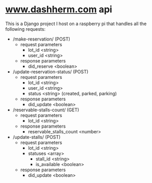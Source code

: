 # www.dashherm.com api
This is a Django project I host on a raspberry pi that handles all the following requests:
* /make-reservation/ (POST)
    * request parameters
        * lot_id \<string\>
        * user_id \<string\>
    * response parameters
        * did_reserve \<boolean\>
* /update-reservation-status/ (POST)
    * request parameters
        * lot_id \<string\>
        * user_id \<string\>
        * status \<string\> (created, parked, parking)
    * response parameters
        * did_update \<boolean\>
* /reservable-stalls-count/ (GET)
    * request parameters
        * lot_id \<string\>
    * response parameters
        * reservable_stalls_count \<number\>
* /update-stalls/ (POST)
    * request parameters
        * lot_id \<string\>
        * statuses \<array\>
            * stall_id \<string\>
            * is_available \<boolean\>
    * response parameters
        * did_update \<boolean\>

